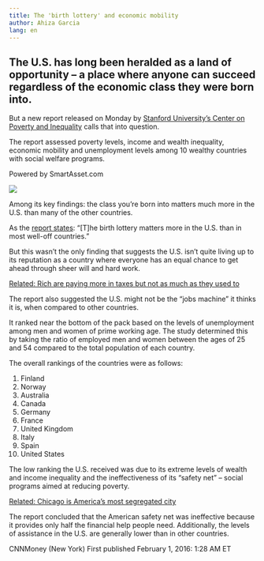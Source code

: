 ```yaml
---
title: The 'birth lottery' and economic mobility
author: Ahiza Garcia
lang: en
---
```


## The U.S. has long been heralded as a land of opportunity – a place where anyone can succeed regardless of the economic class they were born into.

But a new report released on Monday by [Stanford University’s Center on Poverty and Inequality] calls that into question.

The report assessed poverty levels, income and wealth inequality, economic mobility and unemployment levels among 10 wealthy countries with social welfare programs.

Powered by SmartAsset.com

![][1]

Among its key findings: the class you’re born into matters much more in the U.S. than many of the other countries.

As the [report states][]: “\[T\]he birth lottery matters more in the U.S. than in most well-off countries.”

But this wasn’t the only finding that suggests the U.S. isn’t quite living up to its reputation as a country where everyone has an equal chance to get ahead through sheer will and hard work.

[Related: Rich are paying more in taxes but not as much as they used to]

The report also suggested the U.S. might not be the “jobs machine” it thinks it is, when compared to other countries.

It ranked near the bottom of the pack based on the levels of unemployment among men and women of prime working age. The study determined this by taking the ratio of employed men and women between the ages of 25 and 54 compared to the total population of each country.

The overall rankings of the countries were as follows:  
1. Finland  
2. Norway  
3. Australia  
4. Canada  
5. Germany  
6. France  
7. United Kingdom  
8. Italy  
9. Spain  
10. United States

The low ranking the U.S. received was due to its extreme levels of wealth and income inequality and the ineffectiveness of its “safety net” – social programs aimed at reducing poverty.

[Related: Chicago is America’s most segregated city]

The report concluded that the American safety net was ineffective because it provides only half the financial help people need. Additionally, the levels of assistance in the U.S. are generally lower than in other countries.

CNNMoney (New York) First published February 1, 2016: 1:28 AM ET

  [Stanford University’s Center on Poverty and Inequality]: http://web.stanford.edu/group/scspi-dev/cgi-bin/
  [1]: https://smrt.as/ck
  [report states]: http://web.stanford.edu/group/scspi-dev/cgi-bin/publications/state-union-report
  [Related: Rich are paying more in taxes but not as much as they used to]: http://money.cnn.com/2016/01/11/news/economy/rich-taxes/index.html?iid=EL
  [Related: Chicago is America’s most segregated city]: http://money.cnn.com/2016/01/05/news/economy/chicago-segregated/index.html?iid=EL
